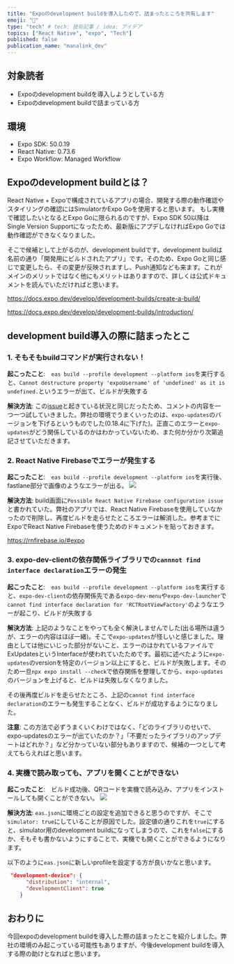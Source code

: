 ```yaml
---
title: "Expoのdevelopment buildを導入したので、詰まったところを共有します"
emoji: "🍎"
type: "tech" # tech: 技術記事 / idea: アイデア
topics: ["React Native", "expo", "Tech"]
published: false
publication_name: "manalink_dev"
---
```


## 対象読者
- Expoのdevelopment buildを導入しようとしている方
- Expoのdevelopment buildで詰まっている方

## 環境
- Expo SDK: 50.0.19
- React Native: 0.73.6
- Expo Workflow: Managed Workflow

## Expoのdevelopment buildとは？
React Native + Expoで構成されているアプリの場合、開発する際の動作確認やスタイリングの確認にはSimulatorかExpo Goを使用すると思います。
もし実機で確認したいとなるとExpo Goに限られるのですが、Expo SDK 50以降はSingle Version Supportになったため、最新版にアプデしなければExpo Goでは動作確認ができなくなりました。

そこで候補として上がるのが、development buildです。development buildは名前の通り「開発用にビルドされたアプリ」です。そのため、Expo Goと同じ感じで変更したら、その変更が反映されますし、Push通知なども来ます。これがメインのメリットではなく他にもメリットはありますので、詳しくは公式ドキュメントを読んでいただければと思います。

https://docs.expo.dev/develop/development-builds/create-a-build/

https://docs.expo.dev/develop/development-builds/introduction/

## development build導入の際に詰まったとこ
### 1. そもそもbuildコマンドが実行されない！
**起こったこと**:　`eas build --profile development --platform ios`を実行すると、`Cannot destructure property 'expoUsername' of 'undefined' as it is undefined.`というエラーが出て、ビルドが失敗する

**解決方法**: この[issue](https://github.com/expo/expo/issues/25894)と起きている状況と同じだったため、コメントの内容を一つ一つ試していきました。弊社の環境でうまくいったのは、`expo-updates`のバージョンを下げるというものでした(0.18.4に下げた)。正直このエラーと`expo-updates`がどう関係しているのかはわかっていないため、また何か分かり次第追記させていただきます。

### 2. React Native Firebaseでエラーが発生する
**起こったこと**:　`eas build --profile development --platform ios`を実行後、fastlane部分で画像のようなエラーが出る。
![](https://storage.googleapis.com/zenn-user-upload/639814d993f4-20240604.png)

**解決方法**: build画面に`Possible React Native Firebase configuration issue`と書かれていた。弊社のアプリでは、React Native Firebaseを使用していなかったので削除し、再度ビルドを走らせたところエラーは解消した。参考までにExpoでReact Native Firebaseを使うためのドキュメントを貼っておきます。

https://rnfirebase.io/#expo

### 3. expo-dev-clientの依存関係ライブラリでの`cannnot find interface declaration`エラーの発生
**起こったこと**:　`eas build --profile development --platform ios`を実行すると、`expo-dev-client`の依存関係先である`expo-dev-menu`や`expo-dev-launcher`で`cannot find interface declaration for 'RCTRootViewFactory'`のようなエラーが起こり、ビルドが失敗する

**解決方法**: 上記のようなことをやっても全く解決しませんでした(出る場所は違うが、エラーの内容はほぼ一緒)。そこで`expo-updates`が怪しいと感じました。理由としては他にいじった部分がないこと、エラーのはかれているファイルでExUpdatesというInterfaceが使われていたためです。最初に述べたように`expo-updates`のversionを特定のバージョン以上にすると、ビルドが失敗します。そのため一旦`npx expo install --check`で依存関係を整理してから、`expo-updates`のバージョンを上げると、ビルドは失敗しなくなりました。

その後再度ビルドを走らせたところ、上記の`cannot find interface declaration`のエラーも発生することなく、ビルドが成功するようになりました。

**注意**: この方法で必ずうまくいくわけではなく、「どのライブラリのせいで、expo-updatesのエラーが出ていたのか？」「不要だったライブラリのアップデートはどれか？」など分かっていない部分もありますので、候補の一つとして考えてもらえればと思います。

### 4. 実機で読み取っても、アプリを開くことができない
**起こったこと**:　ビルド成功後、QRコードを実機で読み込み、アプリをインストールしても開くことができない。
![](https://storage.googleapis.com/zenn-user-upload/bdc8dfaa45e3-20240605.png)

**解決方法**: `eas.json`に環境ごとの設定を追加できると思うのですが、そこで`simulator: true`にしていることが原因でした。設定値の通りこれを`true`にすると、simulator用のdevelopment buildになってしまうので、これを`false`にするか、そもそも書かないようにすることで、実機でも開くことができるようになります。

以下のように`eas.json`に新しいprofileを設定する方が良いかなと思います。

```json:eas.json
 "development-device": {
      "distribution": "internal",
      "developmentClient": true
    }
```

## おわりに
今回expoのdevelopment buildを導入した際の詰まったとこを紹介しました。弊社の環境のみ起こっている可能性もありますが、今後development buildを導入する際の助けとなればと思います。
